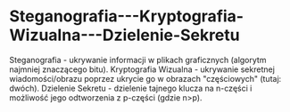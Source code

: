 # Steganografia---Kryptografia-Wizualna---Dzielenie-Sekretu
Steganografia  - ukrywanie informacji w plikach graficznych (algorytm najmniej znaczącego bitu).
Kryptografia Wizualna - ukrywanie sekretnej wiadomości/obrazu poprzez ukrycie go w obrazach "częściowych" (tutaj: dwóch).
Dzielenie Sekretu -  dzielenie tajnego klucza na n-części i możliwość jego odtworzenia z p-części (gdzie n>p).

